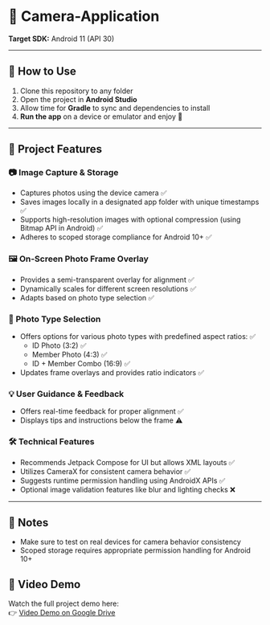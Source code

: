 # 📸 Camera-Application

**Target SDK:** Android 11 (API 30)

---

## 🚀 How to Use

1. Clone this repository to any folder  
2. Open the project in **Android Studio**  
3. Allow time for **Gradle** to sync and dependencies to install  
4. **Run the app** on a device or emulator and enjoy 🎉  

---

## 📂 Project Features

### 📷 Image Capture & Storage

- Captures photos using the device camera ✅  
- Saves images locally in a designated app folder with unique timestamps ✅  
- Supports high-resolution images with optional compression (using Bitmap API in Android) ✅  
- Adheres to scoped storage compliance for Android 10+ ✅  

### 🖼️ On-Screen Photo Frame Overlay

- Provides a semi-transparent overlay for alignment ✅  
- Dynamically scales for different screen resolutions ✅  
- Adapts based on photo type selection ✅  

### 🧩 Photo Type Selection

- Offers options for various photo types with predefined aspect ratios: ✅  
  - ID Photo (3:2) ✅  
  - Member Photo (4:3) ✅  
  - ID + Member Combo (16:9) ✅  
- Updates frame overlays and provides ratio indicators ✅  

### 💡 User Guidance & Feedback

- Offers real-time feedback for proper alignment ✅  
- Displays tips and instructions below the frame ⚠️  

### 🛠️ Technical Features

- Recommends Jetpack Compose for UI but allows XML layouts ✅  
- Utilizes CameraX for consistent camera behavior ✅  
- Suggests runtime permission handling using AndroidX APIs ✅  
- Optional image validation features like blur and lighting checks ❌  

---

## 📌 Notes

- Make sure to test on real devices for camera behavior consistency  
- Scoped storage requires appropriate permission handling for Android 10+
  
## 🎥 Video Demo

Watch the full project demo here:  
👉 [Video Demo on Google Drive](https://drive.google.com/drive/folders/1-QfDXkhLYPHtIdT7CDROcdH-BU8ILQas?usp=drive_link)

